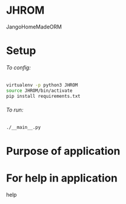 # JHROM
JangoHomeMadeORM
# Setup
  ###### To config:
  ```bash
  virtualenv -p python3 JHROM
  source JHROM/bin/activate
  pip install requirements.txt
  ```
  ###### To run:
  ```bash
  ./__main__.py
  ```
# Purpose of application

# For help in application
help

